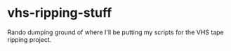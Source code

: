 # vhs-ripping-stuff
Rando dumping ground of where I'll be putting my scripts for the VHS tape ripping project.

